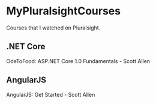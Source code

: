 # MyPluralsightCourses
Courses that I watched on Pluralsight.

## .NET Core
OdeToFood: ASP.NET Core 1.0 Fundamentals - Scott Allen

## AngularJS
AngularJS: Get Started - Scott Allen
